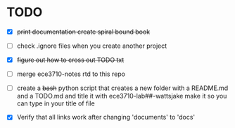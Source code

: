 TODO
====

- [x] ~~print documentation create spiral bound book~~
- [ ] check .ignore files when you create another project
- [x] ~~figure out how to cross out TODO txt~~
- [ ] merge ece3710-notes rtd to this repo
- [ ] create a ~~bash~~ python script that creates a new folder with a README.md and a TODO.md and title it with ece3710-lab##-wattsjake make it so you can type in your title of file
- [x] Verify that all links work after changing 'documents' to 'docs'


